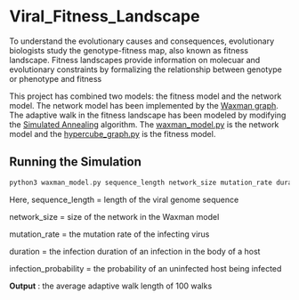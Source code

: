 # Viral_Fitness_Landscape

To understand the evolutionary causes and consequences, evolutionary biologists study the genotype-fitness map, also known as fitness landscape. Fitness landscapes provide information on molecuar and evolutionary constraints by formalizing the relationship between genotype or phenotype and fitness

This project has combined two models: the fitness model and the network model. The network model has been implemented by the [Waxman graph](https://networkx.org/documentation/stable/reference/generated/networkx.generators.geometric.waxman_graph.html). The adaptive walk in the fitness landscape has been modeled by modifying the [Simulated Annealing](https://www.sciencedirect.com/science/article/pii/B9780081010419000028) algorithm. 
The [waxman_model.py](waxman_model.py) is the network model and the [hypercube_graph.py](hypercube_graph.py) is the fitness model.

## Running the Simulation
```hs
python3 waxman_model.py sequence_length network_size mutation_rate duration infection_probability
```
Here, sequence_length = length of the viral genome sequence

network_size = size of the network in the Waxman model

mutation_rate = the mutation rate of the infecting virus

duration = the infection duration of an infection in the body of a host

infection_probability = the probability of an uninfected host being infected

**Output** : the average adaptive walk length of 100 walks
